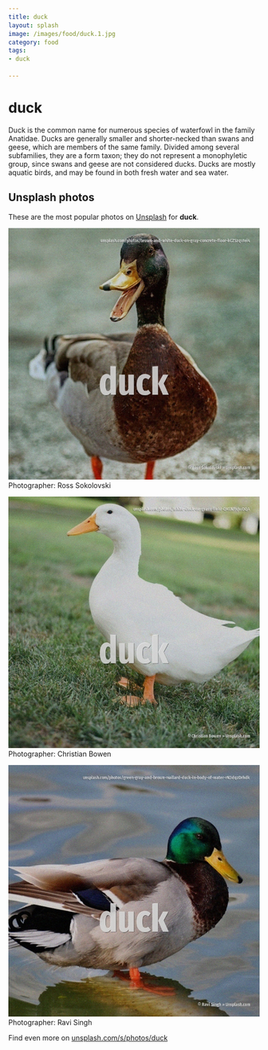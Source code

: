 ```yaml
---
title: duck
layout: splash
image: /images/food/duck.1.jpg
category: food
tags:
- duck

---
```

# duck

Duck is the common name for numerous species of waterfowl in the family Anatidae. Ducks are generally smaller and shorter-necked than swans and geese, which are members of the same  family. Divided among several subfamilies, they are a form taxon; they do not represent a monophyletic  group, since swans and geese are not considered ducks. Ducks are mostly aquatic birds, and may be found in both fresh water and sea water.  

 
## Unsplash photos
These are the most popular photos on [Unsplash](https://unsplash.com) for **duck**.
 
![duck](/images/food/duck.1.jpg)
Photographer:  Ross Sokolovski
 
![duck](/images/food/duck.2.jpg)
Photographer:  Christian Bowen
 
![duck](/images/food/duck.3.jpg)
Photographer:  Ravi Singh
 
Find even more on [unsplash.com/s/photos/duck](https://unsplash.com/s/photos/duck)
 
